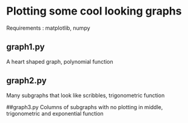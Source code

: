 # Plotting some cool looking graphs

Requirements : matplotlib, numpy

## graph1.py
A heart shaped graph, polynomial function

## graph2.py
Many subgraphs that look like scribbles, trigonometric function

##graph3.py
Columns of subgraphs with no plotting in middle, trigonometric and exponential function